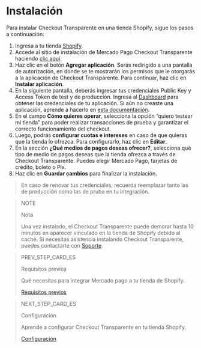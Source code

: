 # Instalación

Para instalar Checkout Transparente en una tienda Shopify, sigue los pasos a continuación:

1. Ingresa a tu tienda [Shopify](https://accounts.shopify.com/store-login).
2. Accede al sitio de instalación de Mercado Pago Checkout Transparente haciendo [clic aquí](https://apps.shopify.com/checkout-transparente-mp).
3. Haz clic en el botón **Agregar aplicación**. Serás redirigido a una pantalla de autorización, en donde se te mostrarán los permisos que le otorgarás a la aplicación de Checkout Transparente. Para continuar, haz clic en **Instalar aplicación**. 
4. En la siguiente pantalla, deberás ingresar tus credenciales Public Key y Access Token de test y de producción. Ingresa al [Dashboard](https://www.mercadopago.com.ar/developers/panel) para obtener las credenciales de tu aplicación. Si aún no creaste una aplicación, aprende a hacerlo en [esta documentación](/developers/es/docs/shopify/additional-content/dashboard/introduction). 
5. En el campo **Cómo quieres operar**, selecciona la opción “quiero testear mi tienda” para poder realizar transacciones de prueba y garantizar el correcto funcionamiento del checkout.
6. Luego, podrás **configurar cuotas e intereses** en caso de que quieras que la tienda lo ofrezca. Para configurarlo, haz clic en **Editar**.
7. En la sección **¿Qué medios de pagos deseas ofrecer?**, selecciona qué tipo de medio de pagos deseas que la tienda ofrezca a través de Checkout Transparente. Puedes elegir Mercado Pago, tarjetas de crédito, boleto o Pix.
8. Haz clic en **Guardar cambios** para finalizar la instalación.

> En caso de renovar tus credenciales, recuerda reemplazar tanto las de producción como las de pruba en tu integración.

> NOTE
>
> Nota
>
> Una vez instalado, el Checkout Transparente puede demorar hasta 10 minutos en aparecer vinculado en la tienda de Shopify debido al caché. Si necesitas asistencia instalando Checkout Transparente, puedes contactarte con <a href="https://www.mercadopago.com/developers/es/support">Soporte</a>.

> PREV_STEP_CARD_ES
>
> Requisitos previos
>
> Qué necesitas para integrar Mercado pago a tu tienda de Shopify.
>
> [Requisitos previos](/developers/es/docs/shopify/requirements-checkout-transparente)

> NEXT_STEP_CARD_ES
>
> Configuración
>
> Aprende a configurar Checkout Transparente en tu tienda Shopify.
>
> [Configuración](/developers/es/docs/shopify/configuration-checkout-transparente)